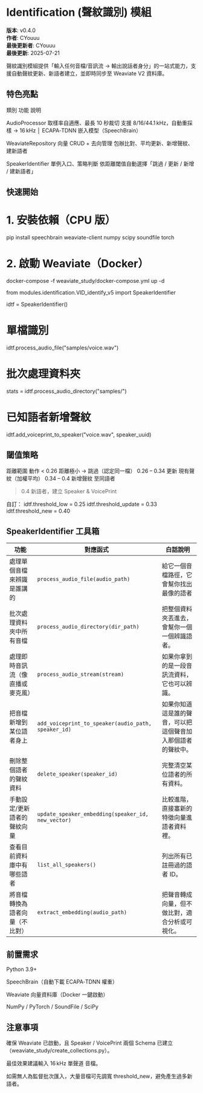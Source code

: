 # Identification (聲紋識別) 模組

**版本**: v0.4.0  
**作者**: CYouuu  
**最後更新者**: CYouuu  
**最後更新**: 2025-07-21

聲紋識別模組提供「輸入任何音檔/音訊流 → 輸出說話者身分」的一站式能力，支援自動聲紋更新、新語者建立，並即時同步至 Weaviate V2 資料庫。

## 特色亮點
類別                 功能                        說明

AudioProcessor      取樣率自適應、最長 10 秒裁切    支援 8/16/44.1 kHz，自動重採樣 → 16 kHz │ ECAPA‑TDNN 嵌入模型（SpeechBrain）

WeaviateRepository  向量 CRUD + 去向管理          包辦比對、平均更新、新增聲紋、建新語者

SpeakerIdentifier   單例入口、策略判斷             依距離閾值自動選擇「跳過 / 更新 / 新增 / 建新語者」

## 快速開始

# 1. 安裝依賴（CPU 版）
pip install speechbrain weaviate-client numpy scipy soundfile torch

# 2. 啟動 Weaviate（Docker）
docker-compose -f weaviate_study/docker-compose.yml up -d

from modules.identification.VID_identify_v5 import SpeakerIdentifier

idtf = SpeakerIdentifier()

# 單檔識別
idtf.process_audio_file("samples/voice.wav")

# 批次處理資料夾
stats = idtf.process_audio_directory("samples/")

# 已知語者新增聲紋
idtf.add_voiceprint_to_speaker("voice.wav", speaker_uuid)

## 閾值策略
距離範圍         動作
< 0.26          距離極小 → 跳過（認定同一檔）
0.26 – 0.34     更新 現有聲紋（加權平均）
0.34 – 0.4      新增聲紋 至同語者
> 0.4           新語者，建立 Speaker & VoicePrint

自訂：
idtf.threshold_low = 0.25
idtf.threshold_update = 0.33
idtf.threshold_new = 0.40

## SpeakerIdentifier 工具箱

| 功能               | 對應函式                                                | 白話說明                           |
| ---------------- | --------------------------------------------------- | ------------------------------ |
| 處理單個音檔來辨識是誰講的    | `process_audio_file(audio_path)`                   | 給它一個音檔路徑，它會幫你找出最像的語者|
| 批次處理資料夾中所有音檔     | `process_audio_directory(dir_path)`                | 把整個資料夾丟進去，會幫你一個一個辨識語者。|
| 處理即時音訊流（像直播或麥克風） | `process_audio_stream(stream)`                  | 如果你拿到的是一段音訊流資料，它也可以辨識。|
| 把音檔新增到某位語者身上     | `add_voiceprint_to_speaker(audio_path, speaker_id)` | 如果你知道這是誰的聲音，可以把這個聲音加入那個語者的聲紋中。|
| 刪除整個語者的聲紋資料 | `delete_speaker(speaker_id)`                             | 完整清空某位語者的所有資料。
| 手動設定/更新語者的聲紋向量   | `update_speaker_embedding(speaker_id, new_vector)`| 比較進階，直接塞新的特徵向量進語者資料裡。
| 查看目前資料庫中有哪些語者    | `list_all_speakers()`                             | 列出所有已註冊過的語者 ID。          |
| 將音檔轉換為語者向量（不比對）  | `extract_embedding(audio_path)`                 | 把聲音轉成向量，但不做比對，適合分析或可視化。|



## 前置需求

Python 3.9+

SpeechBrain（自動下載 ECAPA‑TDNN 權重）

Weaviate 向量資料庫（Docker 一鍵啟動）

NumPy / PyTorch / SoundFile / SciPy

##  注意事項

確保 Weaviate 已啟動，且 Speaker / VoicePrint 兩個 Schema 已建立（weaviate_study/create_collections.py）。

最佳效果建議輸入 16 kHz 單聲道 音檔。

如需無人為監督批次匯入，大量音檔可先調寬 threshold_new，避免產生過多新語者。